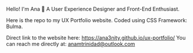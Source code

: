 Hello! I'm Ana 🌟 A User Experience Designer and Front-End Enthusiast.

Here is the repo to my UX Portfolio website. Coded using CSS Framework: Bulma.

Direct link to the website here: https://ana3nity.github.io/ux-portfolio/
You can reach me directly at: anamtrinidad@outlook.com 
